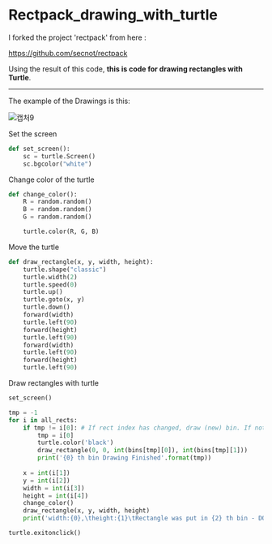 # Rectpack_drawing_with_turtle

I forked the project 'rectpack' from here :


https://github.com/secnot/rectpack





Using the result of this code, **this is code for drawing rectangles with Turtle**.




---

The example of the Drawings is this:

![캡처9](https://user-images.githubusercontent.com/65406000/117544987-cb59b380-b05e-11eb-83de-6c9600cb46a1.JPG)


Set the screen
```python
def set_screen():
    sc = turtle.Screen()
    sc.bgcolor("white")
```

Change color of the turtle
```python
def change_color():
    R = random.random()
    B = random.random()
    G = random.random()

    turtle.color(R, G, B)
```

Move the turtle
```python
def draw_rectangle(x, y, width, height):
    turtle.shape("classic")
    turtle.width(2)
    turtle.speed(0)
    turtle.up()
    turtle.goto(x, y)
    turtle.down()
    forward(width)          
    turtle.left(90)
    forward(height)
    turtle.left(90)
    forward(width)
    turtle.left(90)
    forward(height)
    turtle.left(90)
```

Draw rectangles with turtle
```python
set_screen()

tmp = -1
for i in all_rects:
    if tmp != i[0]: # If rect index has changed, draw (new) bin. If not, don't have to draw the bin again.
        tmp = i[0]
        turtle.color('black')
        draw_rectangle(0, 0, int(bins[tmp][0]), int(bins[tmp][1]))
        print('{0} th bin Drawing Finished'.format(tmp))
    
    x = int(i[1])
    y = int(i[2])
    width = int(i[3])
    height = int(i[4])
    change_color()
    draw_rectangle(x, y, width, height)
    print('width:{0},\theight:{1}\tRectangle was put in {2} th bin - DONE'.format(width, height, tmp))

turtle.exitonclick()
```

